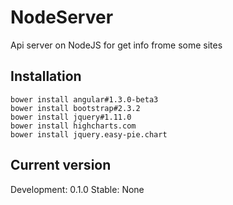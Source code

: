 NodeServer
==========

Api server on NodeJS for get info frome some sites

Installation
------------

	bower install angular#1.3.0-beta3
	bower install bootstrap#2.3.2
	bower install jquery#1.11.0
	bower install highcharts.com
	bower install jquery.easy-pie.chart

Current version
---------------

Development: 0.1.0
Stable: None
